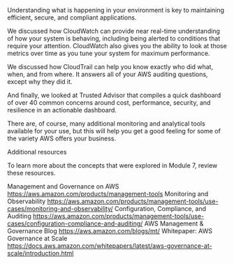 Understanding what is happening in your environment is key to maintaining efficient, secure, and compliant applications. 

We discussed how CloudWatch can provide near real-time understanding of how your system is behaving, including being alerted to conditions that require your attention. CloudWatch also gives you the ability to look at those metrics over time as you tune your system for maximum performance. 

We discussed how CloudTrail can help you know exactly who did what, when, and from where. It answers all of your AWS auditing questions, except why they did it. 

And finally, we looked at Trusted Advisor that compiles a quick dashboard of over 40 common concerns around cost, performance, security, and resilience in an actionable dashboard. 

There are, of course, many additional monitoring and analytical tools available for your use, but this will help you get a good feeling for some of the variety AWS offers your business.

Additional resources

To learn more about the concepts that were explored in Module 7, review these resources.

Management and Governance on AWS https://aws.amazon.com/products/management-tools
Monitoring and Observability https://aws.amazon.com/products/management-tools/use-cases/monitoring-and-observability/
Configuration, Compliance, and Auditing https://aws.amazon.com/products/management-tools/use-cases/configuration-compliance-and-auditing/
AWS Management & Governance Blog https://aws.amazon.com/blogs/mt/
Whitepaper: AWS Governance at Scale https://docs.aws.amazon.com/whitepapers/latest/aws-governance-at-scale/introduction.html